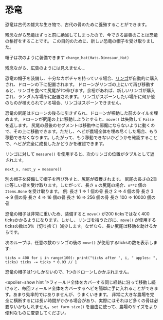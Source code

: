 # 恐竜
恐竜は古代の雄大な生き物で、古代の骨のために養殖することができます。

残念ながら恐竜はずっと前に絶滅してしまったので、今できる最善のことは恐竜の格好をすることです。
この目的のために、新しい恐竜の帽子を受け取りました。

帽子は次のように装備できます
`change_hat(Hats.Dinosaur_Hat)`

残念ながら、広告のようには見えません...

恐竜の帽子を装備し、十分なカボチャを持っている場合、[リンゴ](objects/apple)が自動的に購入され、ドローンの下に配置されます。
ドローンがリンゴの上にいて再び移動すると、リンゴを食べて尻尾が1つ伸びます。余裕があれば、新しいリンゴが購入され、ランダムな場所に配置されます。
リンゴがスポーンしたい場所に何か他のものが植えられている場合、リンゴはスポーンできません。

恐竜の尻尾はドローンの後ろに引きずられ、ドローンが移動した前のタイルを埋めます。ドローンが尻尾の上に移動しようとすると、`move()` は失敗して `False` を返します。
尻尾の最後のセグメントは移動中に邪魔にならないように動くので、その上に移動できます。ただし、ヘビが農場全体を埋め尽くした場合、もう移動できなくなります。したがって、もう移動できないかどうかを確認することで、ヘビが完全に成長したかどうかを確認できます。

リンゴに対して `measure()` を使用すると、次のリンゴの位置がタプルとして返されます。

`next_x, next_y = measure()`

別の帽子を装備して帽子を再び外すと、尻尾が収穫されます。
尻尾の長さの2乗に等しい骨を受け取ります。したがって、長さ `n` の尻尾の場合、`n**2` 個の `Items.Bone` を受け取ります。
例:
長さ 1 => 1 個の骨
長さ 2 => 4 個の骨
長さ 3 => 9 個の骨
長さ 4 => 16 個の骨
長さ 16 => 256 個の骨
長さ 100 => 10000 個の骨

恐竜の帽子は非常に重いため、装備すると `move()` が200 ticksではなく400 ticksかかるようになります。しかし、リンゴを拾うたびに、`move()` が使用するticksの数は3％（切り捨て）減少します。なぜなら、長い尻尾は移動を助けるからです。

次のループは、任意の数のリンゴの後の `move()` が使用するticksの数を表示します:

`ticks = 400
for i in range(100):
    print("ticks after ", i, " apples: ", ticks)
    ticks -= ticks * 0.03 // 1`

恐竜の帽子は1つしかないので、1つのドローンしかかぶれません。

<spoiler=show hint 1>フィールド全体をカバーする同じ経路に沿って移動し続けると、毎回フィールド全体をカバーするヘビを簡単に手に入れることができます。あまり効率的ではありませんが、うまくいきます。
非常に大きな農場を完全に横断するには長い時間がかかる場合があり、実際にはそれほど多くの骨は必要ないかもしれません。`set_farm_size()` を自由に使って、農場のサイズをより便利なものに変更してください。</spoiler>